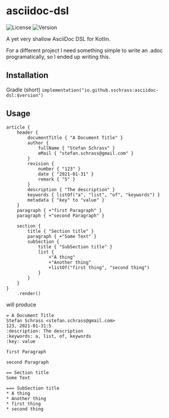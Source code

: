 
# asciidoc-dsl

![License](https://img.shields.io/github/license/sschrass/asciidoc-dsl)
![Version](https://img.shields.io/maven-central/v/io.github.sschrass/asciidoc-dsl)

A yet very shallow AsciiDoc DSL for Kotlin.

For a different project I need something simple to write an .adoc programatically, so I ended up writing this.

## Installation

Gradle (short) `implementation("io.github.sschrass:asciidoc-dsl:$version")`

## Usage

```
article {
    header {
        documentTitle { "A Document Title" }
        author {
            fullName { "Stefan Schrass" }
            eMail { "stefan.schrass@gmail.com" }
        }
        revision {
            number { "123" }
            date { "2021-01-31" }
            remark { "5" }
        }
        description { "The description" }
        keywords { listOf("a", "list", "of", "keywords") }
        metadata { "key" to "value" }
    }
    paragraph { +"first Paragraph" }
    paragraph { +"second Paragraph" }

    section {
        title { "Section title" }
        paragraph { +"Some Text" }
        subSection {
            title { "SubSection title" }
            list {
                +"A thing"
                +"Another thing"
                +listOf("first thing", "second thing")
            }
        }
    }
}
    .render()
```

will produce

```
= A Document Title
Stefan Schrass <stefan.schrass@gmail.com>
123, 2021-01-31:5
:description: The description
:keywords: a, list, of, keywords
:key: value

first Paragraph

second Paragraph

== Section title
Some Text

=== SubSection title
* A thing
* Another thing
* first thing
* second thing
```
